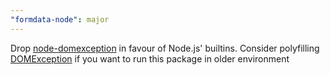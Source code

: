 ```yaml
---
"formdata-node": major
---
```


Drop [node-domexception](https://github.com/jimmywarting/node-domexception) in favour of Node.js' builtins. Consider polyfilling [DOMException](https://developer.mozilla.org/en-US/docs/Web/API/DOMException) if you want to run this package in older environment
